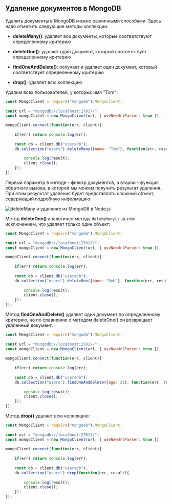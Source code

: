 ## Удаление документов в MongoDB

Удалять документы в MongoDB можно различными способами. Здесь надо отметить следующие методы коллекции:

- **deleteMany()**: удаляет все документы, которые соответствуют определенному критерию

- **deleteOne()**: удаляет один документ, который соответствует определенному критерию

- **findOneAndDelete()**: получает и удаляет один документ, который соответствует определенному критерию

- **drop()**: удаляет всю коллекцию

Удалим всех пользователей, у которых имя "Tom":

```js
const MongoClient = require("mongodb").MongoClient;
  
const url = "mongodb://localhost:27017/";
const mongoClient = new MongoClient(url, { useNewUrlParser: true });

mongoClient.connect(function(err, client){
    
    if(err) return console.log(err);
     
    const db = client.db("usersdb");
    db.collection("users").deleteMany({name: "Tom"}, function(err, result){
             
        console.log(result);
        client.close();
    });
});
```

Первый параметр в методе - фильтр документов, а второй - функция обратного вызова, в которой мы можем получить результат удаления. При этом результат удаления будет 
представлять сложный объект, содержащий подробную информацию:

![deleteMany и удаление из MongoDB в Node.js](https://metanit.com/web/nodejs/pics/7.7.png)

Метод **deleteOne()** аналогичен методу `deleteMany()` за тем исключением, что удаляет только один объект:

```js
const MongoClient = require("mongodb").MongoClient;
  
const url = "mongodb://localhost:27017/";
const mongoClient = new MongoClient(url, { useNewUrlParser: true });

mongoClient.connect(function(err, client){
    
    if(err) return console.log(err);
     
    const db = client.db("usersdb");
    db.collection("users").deleteOne({name: "Bob"}, function(err, result){
             
        console.log(result);
        client.close();
    });
});
```

Метод **findOneAndDelete()** удаляет один документ по определенному критерию, но по сравнению с методом deleteOne() он возвращает удаленный документ:

```js
const MongoClient = require("mongodb").MongoClient;
  
const url = "mongodb://localhost:27017/";
const mongoClient = new MongoClient(url, { useNewUrlParser: true });
 
mongoClient.connect(function(err, client){
    
    if(err) return console.log(err);
     
    const db = client.db("usersdb");
    db.collection("users").findOneAndDelete({age: 21}, function(err, result){
             
        console.log(result);
        client.close();
    });
});
```

Метод **drop()** удаляет всю коллекцию:

```js
const MongoClient = require("mongodb").MongoClient;
  
const url = "mongodb://localhost:27017/";
const mongoClient = new MongoClient(url, { useNewUrlParser: true });
 
mongoClient.connect(function(err, client){
    
    if(err) return console.log(err);
     
    const db = client.db("usersdb");
    db.collection("users").drop(function(err, result){
             
        console.log(result);
        client.close();
    });
});
```

